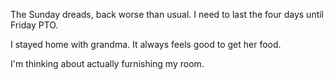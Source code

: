 The Sunday dreads, back worse than usual. I need to last the four days until Friday PTO.

I stayed home with grandma. It always feels good to get her food.

I'm thinking about actually furnishing my room.
